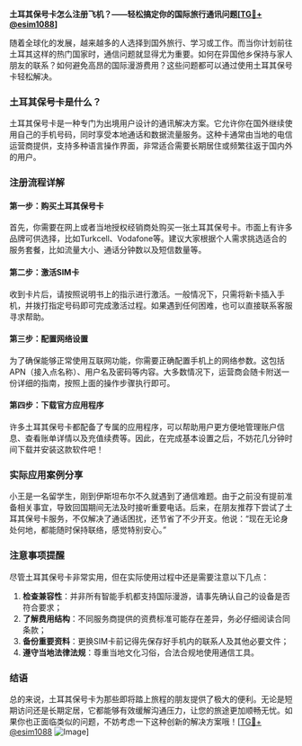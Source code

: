 **土耳其保号卡怎么注册飞机？——轻松搞定你的国际旅行通讯问题[[TG💪+ @esim1088](https://t.me/s/esim1088)]**

随着全球化的发展，越来越多的人选择到国外旅行、学习或工作。而当你计划前往土耳其这样的热门国家时，通信问题就显得尤为重要。如何在异国他乡保持与家人朋友的联系？如何避免高昂的国际漫游费用？这些问题都可以通过使用土耳其保号卡轻松解决。

### 土耳其保号卡是什么？

土耳其保号卡是一种专门为出境用户设计的通讯解决方案。它允许你在国外继续使用自己的手机号码，同时享受本地通话和数据流量服务。这种卡通常由当地的电信运营商提供，支持多种语言操作界面，非常适合需要长期居住或频繁往返于国内外的用户。

### 注册流程详解

#### 第一步：购买土耳其保号卡
首先，你需要在网上或者当地授权经销商处购买一张土耳其保号卡。市面上有许多品牌可供选择，比如Turkcell、Vodafone等。建议大家根据个人需求挑选适合的服务套餐，比如流量大小、通话分钟数以及短信数量等。

#### 第二步：激活SIM卡
收到卡片后，请按照说明书上的指示进行激活。一般情况下，只需将新卡插入手机，并拨打指定号码即可完成激活过程。如果遇到任何困难，也可以直接联系客服寻求帮助。

#### 第三步：配置网络设置
为了确保能够正常使用互联网功能，你需要正确配置手机上的网络参数。这包括APN（接入点名称）、用户名及密码等内容。大多数情况下，运营商会随卡附送一份详细的指南，按照上面的操作步骤执行即可。

#### 第四步：下载官方应用程序
许多土耳其保号卡都配备了专属的应用程序，可以帮助用户更方便地管理账户信息、查看账单详情以及充值续费等。因此，在完成基本设置之后，不妨花几分钟时间下载并安装这款软件吧！

### 实际应用案例分享

小王是一名留学生，刚到伊斯坦布尔不久就遇到了通信难题。由于之前没有提前准备相关事宜，导致回国期间无法及时接听重要电话。后来，在朋友推荐下尝试了土耳其保号卡服务，不仅解决了通话困扰，还节省了不少开支。他说：“现在无论身处何地，都能随时保持联络，感觉特别安心。”

### 注意事项提醒

尽管土耳其保号卡非常实用，但在实际使用过程中还是需要注意以下几点：

1. **检查兼容性**：并非所有智能手机都支持国际漫游，请事先确认自己的设备是否符合要求；
2. **了解费用结构**：不同服务商提供的资费标准可能存在差异，务必仔细阅读合同条款；
3. **备份重要资料**：更换SIM卡前记得先保存好手机内的联系人及其他必要文件；
4. **遵守当地法律法规**：尊重当地文化习俗，合法合规地使用通信工具。

### 结语

总的来说，土耳其保号卡为那些即将踏上旅程的朋友提供了极大的便利。无论是短期访问还是长期定居，它都能够有效缓解沟通压力，让您的旅途更加顺畅无忧。如果你也正面临类似的问题，不妨考虑一下这种创新的解决方案哦！[[TG💪+ @esim1088](https://t.me/s/esim1088) ![Image](https://i.postimg.cc/4NQfJmqS/Snipaste-2025-05-13-00-14-12.png)]